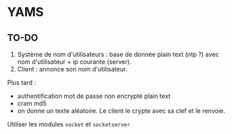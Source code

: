 # YAMS

## TO-DO

1. Système de nom d'utilisateurs : base de donnée plain text (ntp ?) avec nom
d'utilisateur + ip courante (server).
2. Client : annonce son nom d'utilisateur.

Plus tard :
- authentification mot de passe non encrypté plain text
- cram md5
- on donne un texte aléatoire. Le client le crypte avec sa clef et
le renvoie.

Utiliser les modules `socket` et `socketserver`
